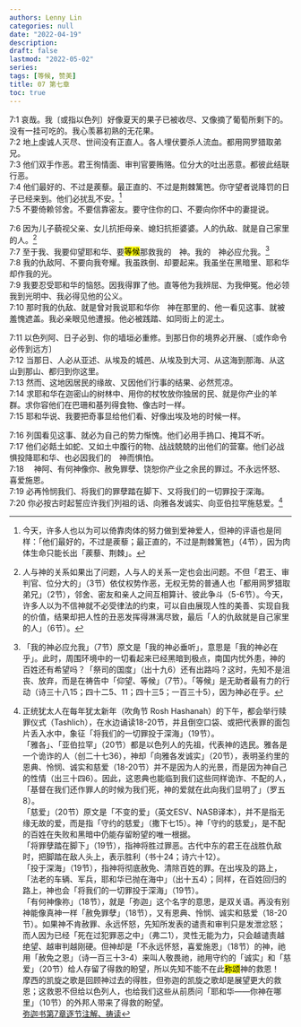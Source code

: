 ```yaml
---
authors: Lenny Lin
categories: null
date: "2022-04-19"
description: 
draft: false
lastmod: "2022-05-02"
series:
tags: [等候, 赞美]
title: 07 第七章
toc: true
---
```




<!--more-->

7:1 哀哉。我〔或指以色列〕好像夏天的果子已被收尽、又像摘了葡萄所剩下的。没有一挂可吃的。我心羡慕初熟的无花果。  
7:2 地上虔诚人灭尽、世间没有正直人。各人埋伏要杀人流血。都用网罗猎取弟兄。  
7:3 他们双手作恶。君王徇情面、审判官要贿赂。位分大的吐出恶意。都彼此结联行恶。  
7:4 他们最好的、不过是蒺藜。最正直的、不过是荆棘篱笆。你守望者说降罚的日子已经来到。他们必扰乱不安。[^1]  
7:5 不要倚赖邻舍。不要信靠密友。要守住你的口、不要向你怀中的妻提说。  

7:6 因为儿子藐视父亲、女儿抗拒母亲、媳妇抗拒婆婆。人的仇敌、就是自己家里的人。[^2]  
7:7 至于我、我要仰望耶和华、要<mark>等候</mark>那救我的　神。我的　神必应允我。[^3]  
7:8 我的仇敌阿、不要向我夸耀。我虽跌倒、却要起来。我虽坐在黑暗里、耶和华却作我的光。  
7:9 我要忍受耶和华的恼怒。因我得罪了他。直等他为我辨屈、为我伸冤。他必领我到光明中、我必得见他的公义。  
7:10 那时我的仇敌、就是曾对我说耶和华你　神在那里的、他一看见这事、就被羞愧遮盖。我必亲眼见他遭报。他必被践踏、如同街上的泥土。  

7:11 以色列阿、日子必到、你的墙垣必重修。到那日你的境界必开展、〔或作命令必传到远方〕  
7:12 当那日、人必从亚述、从埃及的城邑、从埃及到大河、从这海到那海、从这山到那山、都归到你这里。  
7:13 然而、这地因居民的缘故、又因他们行事的结果、必然荒凉。  
7:14 求耶和华在迦密山的树林中、用你的杖牧放你独居的民、就是你产业的羊群。求你容他们在巴珊和基列得食物、像古时一样。  
7:15 耶和华说、我要把奇事显给他们看、好像出埃及地的时候一样。  

7:16 列国看见这事、就必为自己的势力惭愧。他们必用手摀口、掩耳不听。  
7:17 他们必餂土如蛇、又如土中腹行的物、战战兢兢的出他们的营寨。他们必战惧投降耶和华、也必因我们的　神而惧怕。  
7:18 　神阿、有何神像你、赦免罪孽、饶恕你产业之余民的罪过。不永远怀怒、喜爱施恩。  
7:19 必再怜悯我们、将我们的罪孽踏在脚下、又将我们的一切罪投于深海。  
7:20 你必按古时起誓应许我们列祖的话、向雅各发诚实、向亚伯拉罕施慈爱。[^4]  

[^1]: 今天，许多人也以为可以倚靠肉体的努力做到爱神爱人，但神的评语也是同样：「他们最好的，不过是蒺藜；最正直的，不过是荆棘篱笆」（4节），因为肉体生命只能长出「蒺藜、荆棘」。  
[^2]: 人与神的关系如果出了问题，人与人的关系一定也会出问题。不但「君王、审判官、位分大的」（3节）依仗权势作恶，无权无势的普通人也「都用网罗猎取弟兄」（2节），邻舍、密友和亲人之间互相算计、彼此争斗（5-6节）。今天，许多人以为不信神就不必受律法的约束，可以自由展现人性的美善、实现自我的价值，结果却把人性的丑恶发挥得淋漓尽致，最后「人的仇敌就是自己家里的人」（6节）。  
[^3]: 「我的神必应允我」（7节）原文是「我的神必垂听」，意思是「我的神必在乎」。此时，周围环境中的一切看起来已经黑暗到极点，南国内忧外患，神的百姓还有希望吗？「祭司的国度」（出十九6）还有出路吗？这时，先知不是沮丧、放弃，而是在祷告中「仰望、等候」（7节）。「等候」是无助者最有力的行动（诗三十八15；四十二5、11；四十三5；一百三十5），因为神必在乎。  
[^4]: 正统犹太人在每年犹太新年（吹角节 Rosh Hashanah）的下午，都会举行赎罪仪式（Tashlich），在水边诵读18-20节，并且倒空口袋、或把代表罪的面包片丢入水中，象征「将我们的一切罪投于深海」（19节）。  
  「雅各」、「亚伯拉罕」（20节）都是以色列人的先祖，代表神的选民。雅各是一个诡诈的人（创二十七36），神却「向雅各发诚实」（20节），表明圣约里的恩典、怜悯、诚实和慈爱（18-20节）并不是因为人的光景，而是因为神自己的性情（出三十四6）。因此，这恩典也能临到我们这些同样诡诈、不配的人，「基督在我们还作罪人的时候为我们死，神的爱就在此向我们显明了」（罗五8）。  
  「慈爱」（20节）原文是「不变的爱」（英文ESV、NASB译本），并不是指无缘无故的爱，而是指「守约的慈爱」（撒下七15）。神「守约的慈爱」，是不配的百姓在失败和黑暗中仍能存留盼望的唯一根据。  
  「将罪孽踏在脚下」（19节），指神将胜过罪恶。古代中东的君王在战胜仇敌时，把脚踏在敌人头上，表示胜利（书十24；诗六十12）。  
  「投于深海」（19节），指神将彻底赦免、清除百姓的罪。在出埃及的路上，「法老的车辆、军兵，耶和华已抛在海中」（出十五4）；同样，在百姓回归的路上，神也会「将我们的一切罪投于深海」（19节）。  
  「有何神像祢」（18节），就是「弥迦」这个名字的意思，是双关语。再没有别神能像真神一样「赦免罪孽」（18节），又有恩典、怜悯、诚实和慈爱（18-20节）。如果神不肯赦罪、永远怀怒，先知所发表的谴责和审判只是发泄忿怒；而人因为已经「死在过犯罪恶之中」（弗二1），灵性无能为力，只会越谴责越绝望、越审判越刚硬。但神却是「不永远怀怒，喜爱施恩」（18节）的神，祂用「赦免之恩」（诗一百三十3-4）来叫人敬畏祂，祂用守约的「诚实」和「慈爱」（20节）给人存留了得救的盼望，所以先知不能不在此<mark>称颂</mark>神的救恩！  
  摩西的凯旋之歌是回顾神过去的得胜，但弥迦的凯旋之歌却是展望更大的救恩；这救恩不但给以色列人，也给我们这些从前质问「耶和华——你神在哪里」（10节）的外邦人带来了得救的盼望。  
[弥迦书第7章逐节注解、祷读](https://cmcbiblereading.com/2016/10/16/%e5%bc%a5%e8%bf%a6%e4%b9%a6%e7%ac%ac7%e7%ab%a0%e9%80%90%e8%8a%82%e6%b3%a8%e8%a7%a3%e3%80%81%e7%a5%b7%e8%af%bb/)
